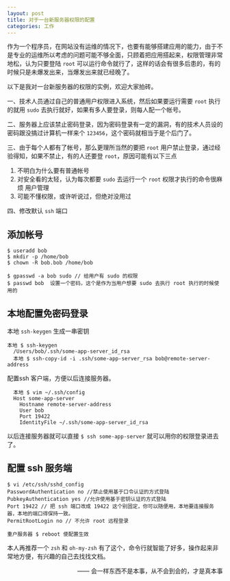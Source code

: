 ```yaml
---
layout: post
title: 对于一台新服务器权限的配置
categories: 工作
---
```


作为一个程序员，在网站没有运维的情况下，也要有能够搭建应用的能力，由于不是专业的运维所以考虑的问题可能不够全面，只顾着把应用搭起来，权限管理非常地松，认为只要登陆 `root` 可以运行命令就行了，这样的话会有很多后患的，有的时候只是未爆发出来，当爆发出来就已经晚了。

以下是我对一台新服务器的权限的实例，欢迎大家拍砖。

一、技术人员通过自己的普通用户权限进入系统，然后如果要运行需要 `root` 执行的就用 `sudo` 去执行就好，如果有多人要登录，则每人配一个帐号。

二、服务器上应该禁止密码登录，因为密码登录有一定的漏洞，有的技术人员设的密码跟没搞过计算机一样来个 `123456`，这个密码就相当于是个后门了。

三、由于每个人都有了帐号，那么更理所当然的要把 `root` 用户禁止登录，通过经验得知，如果不禁止，有的人还要登 `root`，原因可能有以下三点

1. 不明白为什么要有普通帐号 
2. 对安全看的太轻，认为每次都要 `sudo` 去运行一个 `root` 权限才执行的命令很麻烦 
用户管理
3. 可能不懂权限，或许听说过，但绝对没用过

四、修改默认 `ssh` 端口

## 添加帐号

```
$ useradd bob
$ mkdir -p /home/bob
$ chown -R bob.bob /home/bob

$ gpasswd -a bob sudo // 给用户有 sudo 的权限
$ passwd bob  设置一个密码，这个是作为当用户想要 sudo 去执行 root 执行的时候使用的
```


## 本地配置免密码登录 

本地 `ssh-keygen` 生成一串密钥

```
本地 $ ssh-keygen
  /Users/bob/.ssh/some-app-server_id_rsa
  本地 $ ssh-copy-id -i .ssh/some-app-server_rsa bob@remote-server-address

```

配置ssh 客户端，方便以后连接服务器。

```
  本地 $ vim ~/.ssh/config
  Host some-app-server
    Hostname remote-server-address
    User bob
    Port 19422    
    IdentityFile ~/.ssh/some-app-server_id_rsa

```

以后连接服务器就可以直接 `$ ssh some-app-server` 就可以用你的权限登录进去了。

## 配置 ssh 服务端

```
$ vi /etc/ssh/sshd_config  
PasswordAuthentication no //禁止使用基于口令认证的方式登陆
PubkeyAuthentication yes //允许使用基于密钥认证的方式登陆
Port 19422 // 把 ssh 端口改成 19422 这个别固定，你可以随便用，本地要连接服务器，本地的端口得保持一致。
PermitRootLogin no // 不允许 root 远程登录

重户服务器 $ reboot 使配置生效
```

本人再推荐一个 `zsh` 和 `oh-my-zsh` 有了这个，命令行就智能了好多，操作起来非常地方便，有兴趣的自己去找找文档。

<p align="right"> —— 会一样东西不是本事，从不会到会的，才是真本事</p>
